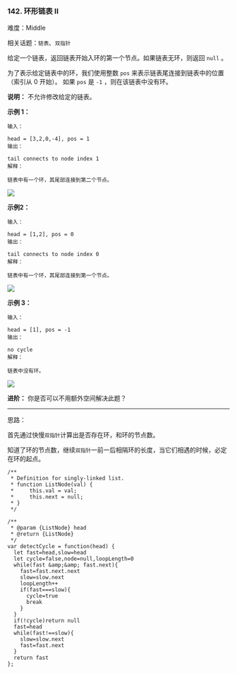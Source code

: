 ### 142. 环形链表 II

难度：Middle

相关话题：`链表`、`双指针`

给定一个链表，返回链表开始入环的第一个节点。如果链表无环，则返回 `null` 。



为了表示给定链表中的环，我们使用整数  `pos`  来表示链表尾连接到链表中的位置（索引从 0 开始）。 如果  `pos`  是  `-1` ，则在该链表中没有环。



**说明：** 不允许修改给定的链表。







**示例 1：** 



```
输入：

head = [3,2,0,-4], pos = 1
输出：

tail connects to node index 1
解释：

链表中有一个环，其尾部连接到第二个节点。
```


![](https://assets.leetcode-cn.com/aliyun-lc-upload/uploads/2018/12/07/circularlinkedlist.png)




**示例2：** 



```
输入：

head = [1,2], pos = 0
输出：

tail connects to node index 0
解释：

链表中有一个环，其尾部连接到第一个节点。
```


![](https://assets.leetcode-cn.com/aliyun-lc-upload/uploads/2018/12/07/circularlinkedlist_test2.png)




**示例 3：** 



```
输入：

head = [1], pos = -1
输出：

no cycle
解释：

链表中没有环。
```


![](https://assets.leetcode-cn.com/aliyun-lc-upload/uploads/2018/12/07/circularlinkedlist_test3.png)








**进阶：** 
你是否可以不用额外空间解决此题？




-----

思路：

首先通过快慢`双指针`计算出是否存在环，和环的节点数。

知道了环的节点数，继续`双指针`一前一后相隔环的长度，当它们相遇的时候，必定在环的起点。
```
/**
 * Definition for singly-linked list.
 * function ListNode(val) {
 *     this.val = val;
 *     this.next = null;
 * }
 */

/**
 * @param {ListNode} head
 * @return {ListNode}
 */
var detectCycle = function(head) {
  let fast=head,slow=head
  let cycle=false,node=null,loopLength=0
  while(fast &amp;&amp; fast.next){
    fast=fast.next.next
    slow=slow.next
    loopLength++
    if(fast===slow){
      cycle=true
      break
    }
  }
  if(!cycle)return null
  fast=head
  while(fast!==slow){
    slow=slow.next
    fast=fast.next
  }
  return fast
};
```

